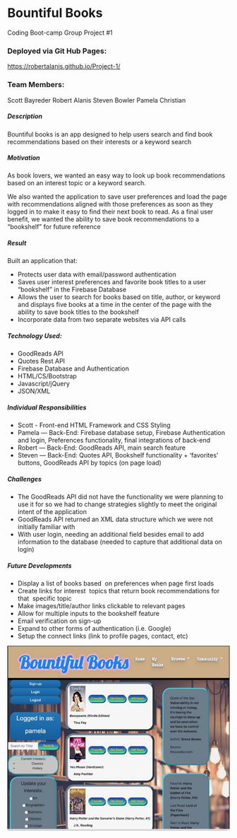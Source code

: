 # Bountiful Books
Coding Boot-camp Group Project #1

### Deployed via Git Hub Pages:
https://robertalanis.github.io/Project-1/

### Team Members:
Scott Bayreder
Robert Alanis
Steven Bowler
Pamela Christian


##### Description
Bountiful books is an app designed to help users search and find book recommendations based on their interests or a keyword search


##### Motivation
As book lovers, we wanted an easy way to look up book recommendations based on an interest topic or a keyword search.  

We also wanted the application to save user preferences and load the page with recommendations aligned with those preferences as soon as they logged in to make it easy to find their next book to read.  As a final user benefit, we wanted the ability to save book recommendations to a “bookshelf” for future reference


##### Result

Built an application that:
* Protects user data with email/password authentication
* Saves user interest preferences and favorite book titles to a user “bookshelf” in the Firebase Database
* Allows the user to search for books based on title, author, or keyword and displays five books at a time in the center of the page with the ability to save book titles to the bookshelf
* Incorporate data from two separate websites via API calls


##### Technology Used:

* GoodReads API
* Quotes Rest API
* Firebase Database and Authentication
* HTML/CS/Bootstrap
* Javascript/jQuery
* JSON/XML


##### Individual  Responsibilities

* Scott - Front-end HTML Framework and CSS Styling
* Pamela — Back-End: Firebase database setup, Firebase Authentication and login, Preferences functionality, final integrations of back-end
* Robert — Back-End: GoodReads API, main search feature
* Steven — Back-End: Quotes API, Bookshelf functionality + ‘favorites’ buttons, GoodReads API by topics (on page load) 


##### Challenges

* The GoodReads API did not have the functionality we were planning to use it for so we had to change strategies slightly to meet the original intent of the application
* GoodReads API returned an XML data structure which we were not initially familiar with
* With user login, needing an additional field besides email to add information to the database (needed to capture that additional data on login)


##### Future Developments 

* Display a list of books based  on  preferences  when page  first loads
* Create links for interest  topics that return book recommendations for that  specific topic
* Make images/title/author links clickable to relevant pages
* Allow for multiple inputs to the bookshelf feature
* Email verification on sign-up
* Expand to other forms of authentication (i.e. Google)
* Setup the connect links (link to profile pages, contact, etc)


![Bountiful Books Screenshot](./assets/img/Bountiful_Books.jpeg)
